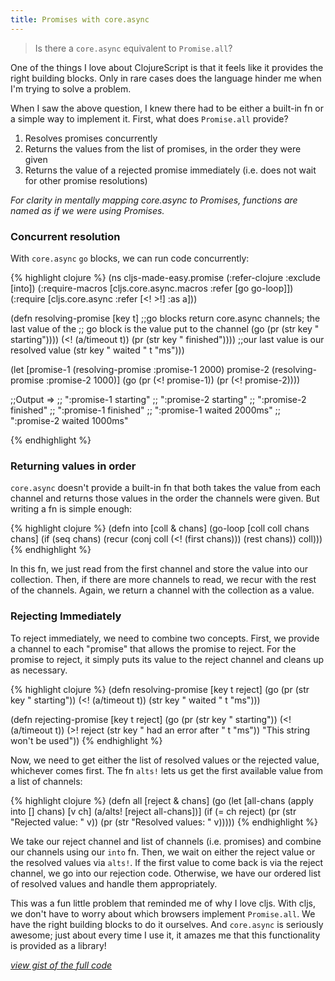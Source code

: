 ```yaml
---
title: Promises with core.async
---
```


> Is there a `core.async` equivalent to `Promise.all`?

One of the things I love about ClojureScript is that it feels like it provides the right building blocks. Only in rare cases does the language hinder me when I'm trying to solve a problem.

When I saw the above question, I knew there had to be either a built-in fn or a simple way to implement it. First, what does `Promise.all` provide?

1. Resolves promises concurrently
2. Returns the values from the list of promises, in the order they were given
3. Returns the value of a rejected promise immediately (i.e. does not wait for other promise resolutions)

*For clarity in mentally mapping core.async to Promises, functions are named as if we were using Promises.*

### Concurrent resolution

With `core.async` `go` blocks, we can run code concurrently:

{% highlight clojure %}
(ns cljs-made-easy.promise
  (:refer-clojure :exclude [into])
  (:require-macros [cljs.core.async.macros :refer [go go-loop]])
  (:require [cljs.core.async :refer [<! >!] :as a]))

(defn resolving-promise [key t]
  ;;go blocks return core.async channels; the last value of the
  ;; go block is the value put to the channel
  (go
    (pr (str key " starting"))))
    (<! (a/timeout t))
    (pr (str key " finished"))))
    ;;our last value is our resolved value
    (str key " waited " t "ms")))

(let [promise-1 (resolving-promise :promise-1 2000)
      promise-2 (resolving-promise :promise-2 1000)]
  (go
    (pr (<! promise-1))
    (pr (<! promise-2))))

;;Output =>
;; ":promise-1 starting"
;; ":promise-2 starting"
;; ":promise-2 finished"
;; ":promise-1 finished"
;; ":promise-1 waited 2000ms"
;; ":promise-2 waited 1000ms"

{% endhighlight %}

### Returning values in order

`core.async` doesn't provide a built-in fn that both takes the value from each channel and returns those values in the order the channels were given. But writing a fn is simple enough:

{% highlight clojure %}
(defn into [coll & chans]
  (go-loop [coll coll
            chans chans]
    (if (seq chans)
      (recur (conj coll (<! (first chans)))
             (rest chans))
      coll)))
{% endhighlight %}

In this fn, we just read from the first channel and store the value into our collection. Then, if there are more channels to read, we recur with the rest of the channels. Again, we return a channel with the collection as a value.

### Rejecting Immediately

To reject immediately, we need to combine two concepts. First, we provide a channel to each "promise" that allows the promise to reject. For the promise to reject, it simply puts its value to the reject channel and cleans up as necessary.

{% highlight clojure %}
(defn resolving-promise [key t reject]
  (go
    (pr (str key " starting"))
    (<! (a/timeout t))
    (str key " waited " t "ms")))

(defn rejecting-promise [key t reject]
  (go
    (pr (str key " starting"))
    (<! (a/timeout t))
    (>! reject (str key " had an error after " t "ms"))
    "This string won't be used"))
{% endhighlight %}

Now, we need to get either the list of resolved values or the rejected value, whichever comes first. The fn `alts!` lets us get the first available value from a list of channels:

{% highlight clojure %}
(defn all [reject & chans]
  (go
      (let [all-chans (apply into [] chans)
            [v ch] (a/alts! [reject all-chans])]
        (if (= ch reject)
          (pr (str "Rejected value: " v))
          (pr (str "Resolved values: " v)))))
{% endhighlight %}

We take our reject channel and list of channels (i.e. promises) and combine our channels using our `into` fn. Then, we wait on either the reject value or the resolved values via `alts!`. If the first value to come back is via the reject channel, we go into our rejection code. Otherwise, we have our ordered list of resolved values and handle them appropriately.

This was a fun little problem that reminded me of why I love cljs. With cljs, we don't have to worry about which browsers implement `Promise.all`. We have the right building blocks to do it ourselves. And `core.async` is seriously awesome; just about every time I use it, it amazes me that this functionality is provided as a library!

*[view gist of the full code][gist]*

[gist]: https://gist.github.com/bostonou/685d946a1e92935461c7
